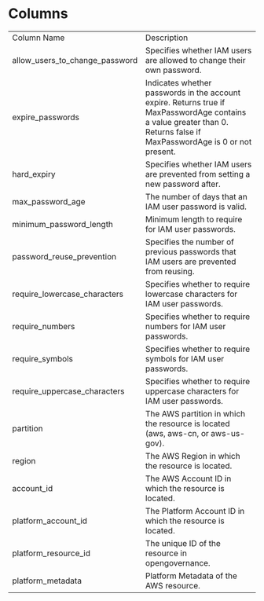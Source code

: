 # Columns  

<table>
	<tr><td>Column Name</td><td>Description</td></tr>
	<tr><td>allow_users_to_change_password</td><td>Specifies whether IAM users are allowed to change their own password.</td></tr>
	<tr><td>expire_passwords</td><td>Indicates whether passwords in the account expire. Returns true if MaxPasswordAge contains a value greater than 0. Returns false if MaxPasswordAge is 0 or not present.</td></tr>
	<tr><td>hard_expiry</td><td>Specifies whether IAM users are prevented from setting a new password after.</td></tr>
	<tr><td>max_password_age</td><td>The number of days that an IAM user password is valid.</td></tr>
	<tr><td>minimum_password_length</td><td>Minimum length to require for IAM user passwords.</td></tr>
	<tr><td>password_reuse_prevention</td><td>Specifies the number of previous passwords that IAM users are prevented from reusing.</td></tr>
	<tr><td>require_lowercase_characters</td><td>Specifies whether to require lowercase characters for IAM user passwords.</td></tr>
	<tr><td>require_numbers</td><td>Specifies whether to require numbers for IAM user passwords.</td></tr>
	<tr><td>require_symbols</td><td>Specifies whether to require symbols for IAM user passwords.</td></tr>
	<tr><td>require_uppercase_characters</td><td>Specifies whether to require uppercase characters for IAM user passwords.</td></tr>
	<tr><td>partition</td><td>The AWS partition in which the resource is located (aws, aws-cn, or aws-us-gov).</td></tr>
	<tr><td>region</td><td>The AWS Region in which the resource is located.</td></tr>
	<tr><td>account_id</td><td>The AWS Account ID in which the resource is located.</td></tr>
	<tr><td>platform_account_id</td><td>The Platform Account ID in which the resource is located.</td></tr>
	<tr><td>platform_resource_id</td><td>The unique ID of the resource in opengovernance.</td></tr>
	<tr><td>platform_metadata</td><td>Platform Metadata of the AWS resource.</td></tr>
</table>